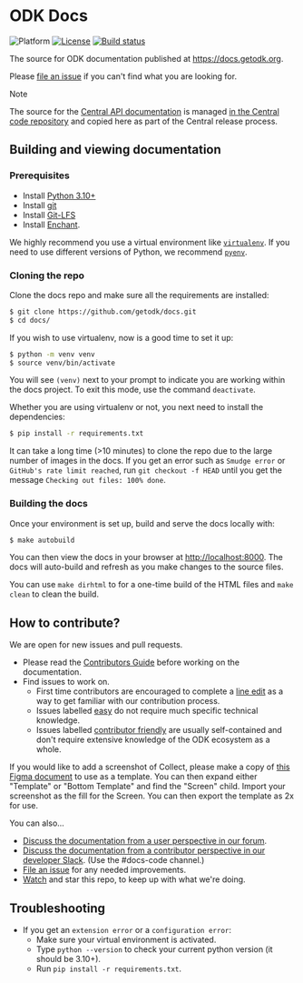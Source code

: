 # ODK Docs

![Platform](https://img.shields.io/badge/platform-Sphinx-blue.svg) [![License](https://img.shields.io/badge/license-CC%20BY%204.0-blue.svg)](https://creativecommons.org/licenses/by/4.0/) [![Build status](https://circleci.com/gh/getodk/docs.svg?style=shield)](https://circleci.com/gh/getodk/docs/)

The source for ODK documentation published at https://docs.getodk.org.

Please [file an issue](https://github.com/getodk/docs/issues) if you can't find what you are looking for.

> [!NOTE]
> The source for the [Central API documentation](https://docs.getodk.org/central-api/) is managed [in the Central code repository](https://github.com/getodk/central-backend/blob/master/docs/api.yaml) and copied here as part of the Central release process.

## Building and viewing documentation

### Prerequisites

 * Install [Python 3.10+](https://www.python.org/downloads/)
 * Install [git](https://git-scm.com/downloads)
 * Install [Git-LFS](https://git-lfs.github.com/)
 * Install [Enchant](https://abiword.github.io/enchant/).

We highly recommend you use a virtual environment like [`virtualenv`](https://virtualenv.pypa.io/en/stable/). If you need to use different versions of Python, we recommend [`pyenv`](https://github.com/pyenv/pyenv).

### Cloning the repo

Clone the docs repo and make sure all the requirements are installed:

```bash
$ git clone https://github.com/getodk/docs.git
$ cd docs/
```

If you wish to use virtualenv, now is a good time to set it up:

```bash
$ python -m venv venv
$ source venv/bin/activate
```

You will see `(venv)` next to your prompt to indicate you are working within the docs project. To exit this mode, use the command `deactivate`.

Whether you are using virtualenv or not, you next need to install the dependencies:

```bash
$ pip install -r requirements.txt
```

It can take a long time (>10 minutes) to clone the repo due to the large number of images in the docs. If you get an error such as `Smudge error` or `GitHub's rate limit reached`, run `git checkout -f HEAD` until you get the message `Checking out files: 100% done`.

### Building the docs

Once your environment is set up, build and serve the docs locally with:

```bash
$ make autobuild
```

You can then view the docs in your browser at [http://localhost:8000](http://localhost:8000). The docs will auto-build and refresh as you make changes to the source files.

You can use `make dirhtml` to for a one-time build of the HTML files and `make clean` to clean the build.

## How to contribute?

We are open for new issues and pull requests.

 - Please read the [Contributors Guide](https://docs.getodk.org/contributing) before working on the documentation.
 - Find issues to work on.
    - First time contributors are encouraged to complete a [line edit](https://github.com/getodk/docs/issues/96) as a way to get familiar with our contribution process.
	- Issues labelled [easy](https://github.com/getodk/docs/labels/easy) do not require much specific technical knowledge.
	- Issues labelled [contributor friendly](https://github.com/getodk/docs/labels/contributor%20friendly) are usually self-contained and don't require extensive knowledge of the ODK ecosystem as a whole.

If you would like to add a screenshot of Collect, please make a copy of [this Figma document](https://www.figma.com/design/Hbk9VpMD9KSlLXHmhT3jwv/Collect-frame-for-docs?node-id=549-9&t=9KseMozGrZ12QXcc-0) to use as a template. You can then expand either "Template" or "Bottom Template" and find the "Screen" child. Import your screenshot as the fill for the Screen. You can then export the template as 2x for use.

You can also...

 - [Discuss the documentation from a user perspective in our forum](https://forum.getodk.org/c/development/documentation).
 - [Discuss the documentation from a contributor perspective in our developer Slack](slack.getodk.org). (Use the #docs-code channel.)
 - [File an issue](https://github.com/getodk/docs/issues) for any needed improvements.
 - [Watch](https://github.com/getodk/docs/subscription) and star this repo, to keep up with what we're doing.

## Troubleshooting
- If you get an `extension error` or a `configuration error`:
  - Make sure your virtual environment is activated.
  - Type `python --version` to check your current python version (it should be 3.10+).
  - Run `pip install -r requirements.txt`.

